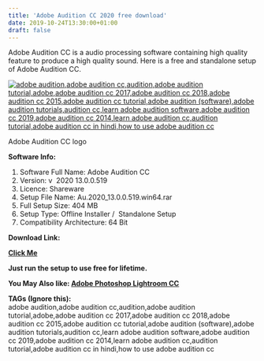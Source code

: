 ```yaml
---
title: 'Adobe Audition CC 2020 free download'
date: 2019-10-24T13:30:00+01:00
draft: false
---
```


Adobe Audition CC is a audio processing software containing high quality feature to produce a high quality sound. Here is a free and standalone setup of Adobe Audition CC.  
  
  

[![adobe audition,adobe audition cc,audition,adobe audition tutorial,adobe,adobe audition cc 2017,adobe audition cc 2018,adobe audition cc 2015,adobe audition cc tutorial,adobe audition (software),adobe audition tutorials,audition cc,learn adobe audition software,adobe audition cc 2019,adobe audition cc 2014,learn adobe audition cc,audition tutorial,adobe audition cc in hindi,how to use adobe audition cc](https://1.bp.blogspot.com/-TsZLW3U8hVY/XbGYVEGB5lI/AAAAAAAAAns/bSr6wQl4W9YXhZ3rdc_nZbGkuRfKw7z2ACLcBGAsYHQ/s320/logo%2Bframe1.jpg "adobe audition,adobe audition cc,audition,adobe audition tutorial,adobe,adobe audition cc 2017,adobe audition cc 2018,adobe audition cc 2015,adobe audition cc tutorial,adobe audition (software),adobe audition tutorials,audition cc,learn adobe audition software,adobe audition cc 2019,adobe audition cc 2014,learn adobe audition cc,audition tutorial,adobe audition cc in hindi,how to use adobe audition cc")](https://1.bp.blogspot.com/-TsZLW3U8hVY/XbGYVEGB5lI/AAAAAAAAAns/bSr6wQl4W9YXhZ3rdc_nZbGkuRfKw7z2ACLcBGAsYHQ/s1600/logo%2Bframe1.jpg)

Adobe Audition CC logo

  

  

  

**Software Info:**

1.  Software Full Name: Adobe Audition CC
2.  Version: v  2020 13.0.0.519
3.  Licence: Shareware
4.  Setup File Name: Au.2020\_13.0.0.519.win64.rar
5.  Full Setup Size: 404 MB
6.  Setup Type: Offline Installer /  Standalone Setup
7.  Compatibility Architecture: 64 Bit 

**Download Link:**

**[Click Me](https://usersdrive.com/6o3kzscnij12.html)**  
  
  
**Just run the setup to use free for lifetime.**  
  
  
  
  

**You May Also like: [Adobe Photoshop Lightroom CC](https://pcappsstock.blogspot.com/2019/10/adobe-photoshop-lightroom-classic-cc-2020-free.html)**  

**TAGs (Ignore this):**  
adobe audition,adobe audition cc,audition,adobe audition tutorial,adobe,adobe audition cc 2017,adobe audition cc 2018,adobe audition cc 2015,adobe audition cc tutorial,adobe audition (software),adobe audition tutorials,audition cc,learn adobe audition software,adobe audition cc 2019,adobe audition cc 2014,learn adobe audition cc,audition tutorial,adobe audition cc in hindi,how to use adobe audition cc